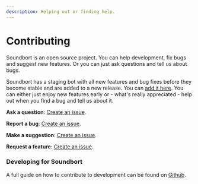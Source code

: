 ```yaml
---
description: Helping out or finding help.
---
```


# Contributing

Soundbort is an open source project. You can help development, fix bugs and suggest new features. Or you can just ask questions and tell us about bugs.

Soundbort has a staging bot with all new features and bug fixes before they become stable and are added to a new release. You can [add it here](https://discord.com/api/oauth2/authorize?client_id=869715767497740378&permissions=2150943808&scope=applications.commands%20bot). You can either just enjoy new features early or - what's really appreciated - help out when you find a bug and tell us about it.

**Ask a question**: [Create an issue](https://github.com/Soundbort/Soundbort/issues/new?assignees=&labels=question&template=question.md&title=%5B+Question+%5D+%3CReplace+this+with+a+short+description%3E).

**Report a bug**: [Create an issue](https://github.com/Soundbort/Soundbort/issues/new?assignees=&labels=bug&template=bug_report.md&title=%5B+Bug+%5D+%3CReplace+this+with+a+short+description%3E).

**Make a suggestion**: [Create an issue](https://github.com/Soundbort/Soundbort/issues/new?assignees=&labels=enhancement&template=suggesting.md&title=%5B+Enhancement+%5D+%3CReplace+this+with+a+short+description%3E).

**Request a feature**: [Create an issue](https://github.com/Soundbort/Soundbort/issues/new?assignees=&labels=feature+request&template=feature_request.md&title=%5B+Feature+Req.+%5D+%3CReplace+this+with+a+short+description%3E).

### Developing for Soundbort

A full guide on how to contribute to development can be found on [Github](https://github.com/Soundbort/Soundbort).

